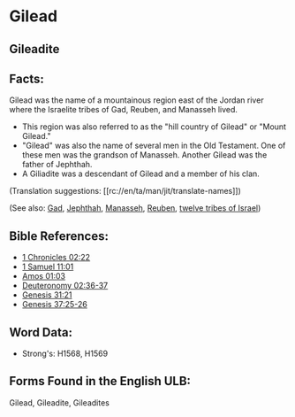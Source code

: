 # Gilead

## Gileadite

## Facts:

Gilead was the name of a mountainous region east of the Jordan river where the Israelite tribes of Gad, Reuben, and Manasseh lived.

* This region was also referred to as the "hill country of Gilead" or "Mount Gilead."
* "Gilead" was also the name of several men in the Old Testament. One of these men was the grandson of Manasseh. Another Gilead was the father of Jephthah.
* A Giliadite was a descendant of Gilead and a member of his clan.

(Translation suggestions: [[rc://en/ta/man/jit/translate-names]])

(See also: [Gad](../names/gad.md), [Jephthah](../names/jephthah.md), [Manasseh](../names/manasseh.md), [Reuben](../names/reuben.md), [twelve tribes of Israel](../other/12tribesofisrael.md))

## Bible References:

* [1 Chronicles 02:22](rc://en/tn/help/1ch/02/22)
* [1 Samuel 11:01](rc://en/tn/help/1sa/11/01)
* [Amos 01:03](rc://en/tn/help/amo/01/03)
* [Deuteronomy 02:36-37](rc://en/tn/help/deu/02/36)
* [Genesis 31:21](rc://en/tn/help/gen/31/21)
* [Genesis 37:25-26](rc://en/tn/help/gen/37/25)

## Word Data:

* Strong's: H1568, H1569

## Forms Found in the English ULB:

Gilead, Gileadite, Gileadites
